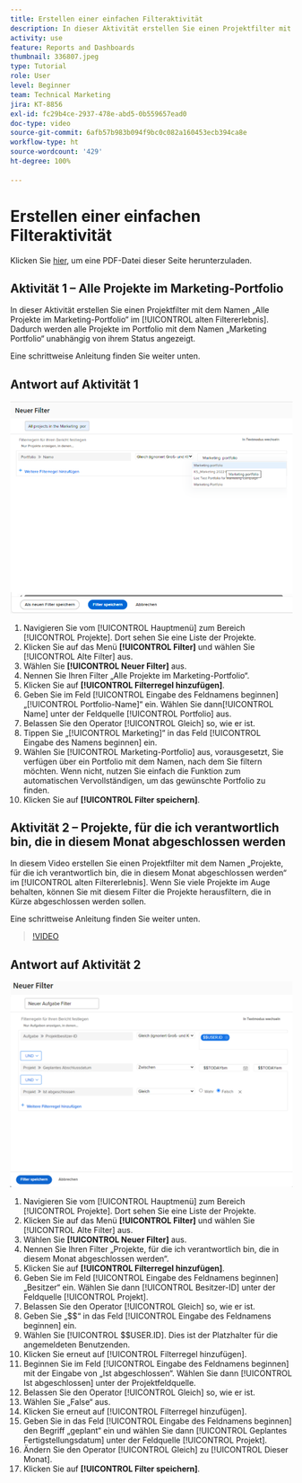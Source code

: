 ```yaml
---
title: Erstellen einer einfachen Filteraktivität
description: In dieser Aktivität erstellen Sie einen Projektfilter mit dem Namen „Eigene Projekte, die diesen Monat abzuschließen sind“.
activity: use
feature: Reports and Dashboards
thumbnail: 336807.jpeg
type: Tutorial
role: User
level: Beginner
team: Technical Marketing
jira: KT-8856
exl-id: fc29b4ce-2937-478e-abd5-0b559657ead0
doc-type: video
source-git-commit: 6afb57b983b094f9bc0c082a160453ecb394ca8e
workflow-type: ht
source-wordcount: '429'
ht-degree: 100%

---
```


# Erstellen einer einfachen Filteraktivität

Klicken Sie [hier](/help/assets/create-basic-filter-activities.pdf), um eine PDF-Datei dieser Seite herunterzuladen.

## Aktivität 1 – Alle Projekte im Marketing-Portfolio

In dieser Aktivität erstellen Sie einen Projektfilter mit dem Namen „Alle Projekte im Marketing-Portfolio“ im [!UICONTROL alten Filtererlebnis]. Dadurch werden alle Projekte im Portfolio mit dem Namen „Marketing Portfolio“ unabhängig von ihrem Status angezeigt.

Eine schrittweise Anleitung finden Sie weiter unten.

## Antwort auf Aktivität 1

![Ein Screenshot des Bildschirms zum Erstellen eines neuen Filters](assets/basic-filter-activity-1.png)

1. Navigieren Sie vom [!UICONTROL Hauptmenü] zum Bereich [!UICONTROL Projekte]. Dort sehen Sie eine Liste der Projekte.
1. Klicken Sie auf das Menü **[!UICONTROL Filter]** und wählen Sie [!UICONTROL Alte Filter] aus.
1. Wählen Sie **[!UICONTROL Neuer Filter]** aus.
1. Nennen Sie Ihren Filter „Alle Projekte im Marketing-Portfolio“.
1. Klicken Sie auf **[!UICONTROL Filterregel hinzufügen]**.
1. Geben Sie im Feld [!UICONTROL Eingabe des Feldnamens beginnen] „[!UICONTROL Portfolio-Name]“ ein. Wählen Sie dann[!UICONTROL Name] unter der Feldquelle [!UICONTROL Portfolio] aus.
1. Belassen Sie den Operator [!UICONTROL Gleich] so, wie er ist.
1. Tippen Sie „[!UICONTROL Marketing]“ in das Feld [!UICONTROL Eingabe des Namens beginnen] ein.
1. Wählen Sie [!UICONTROL Marketing-Portfolio] aus, vorausgesetzt, Sie verfügen über ein Portfolio mit dem Namen, nach dem Sie filtern möchten. Wenn nicht, nutzen Sie einfach die Funktion zum automatischen Vervollständigen, um das gewünschte Portfolio zu finden.
1. Klicken Sie auf **[!UICONTROL Filter speichern]**.

## Aktivität 2 – Projekte, für die ich verantwortlich bin, die in diesem Monat abgeschlossen werden

In diesem Video erstellen Sie einen Projektfilter mit dem Namen „Projekte, für die ich verantwortlich bin, die in diesem Monat abgeschlossen werden“ im [!UICONTROL alten Filtererlebnis]. Wenn Sie viele Projekte im Auge behalten, können Sie mit diesem Filter die Projekte herausfiltern, die in Kürze abgeschlossen werden sollen.

Eine schrittweise Anleitung finden Sie weiter unten.

>[!VIDEO](https://video.tv.adobe.com/v/336807/?quality=12&learn=on&enablevpops)

## Antwort auf Aktivität 2

![Ein Screenshot des Bildschirms zum Erstellen eines neuen Filters](assets/basic-filter-activity-updated-6-15-21.png)

1. Navigieren Sie vom [!UICONTROL Hauptmenü] zum Bereich [!UICONTROL Projekte]. Dort sehen Sie eine Liste der Projekte.
1. Klicken Sie auf das Menü **[!UICONTROL Filter]** und wählen Sie [!UICONTROL Alte Filter] aus.
1. Wählen Sie **[!UICONTROL Neuer Filter]** aus.
1. Nennen Sie Ihren Filter „Projekte, für die ich verantwortlich bin, die in diesem Monat abgeschlossen werden“.
1. Klicken Sie auf **[!UICONTROL Filterregel hinzufügen]**.
1. Geben Sie im Feld [!UICONTROL Eingabe des Feldnamens beginnen] „Besitzer“ ein. Wählen Sie dann [!UICONTROL Besitzer-ID] unter der Feldquelle [!UICONTROL Projekt].
1. Belassen Sie den Operator [!UICONTROL Gleich] so, wie er ist.
1. Geben Sie „$$“ in das Feld [!UICONTROL Eingabe des Feldnamens beginnen] ein.
1. Wählen Sie [!UICONTROL $$USER.ID]. Dies ist der Platzhalter für die angemeldeten Benutzenden.
1. Klicken Sie erneut auf [!UICONTROL Filterregel hinzufügen].
1. Beginnen Sie im Feld [!UICONTROL Eingabe des Feldnamens beginnen] mit der Eingabe von „Ist abgeschlossen“. Wählen Sie dann [!UICONTROL Ist abgeschlossen] unter der Projektfeldquelle.
1. Belassen Sie den Operator [!UICONTROL Gleich] so, wie er ist.
1. Wählen Sie „False“ aus.
1. Klicken Sie erneut auf [!UICONTROL Filterregel hinzufügen].
1. Geben Sie in das Feld [!UICONTROL Eingabe des Feldnamens beginnen] den Begriff „geplant“ ein und wählen Sie dann [!UICONTROL Geplantes Fertigstellungsdatum] unter der Feldquelle [!UICONTROL Projekt].
1. Ändern Sie den Operator [!UICONTROL Gleich] zu [!UICONTROL Dieser Monat].
1. Klicken Sie auf **[!UICONTROL Filter speichern]**.
